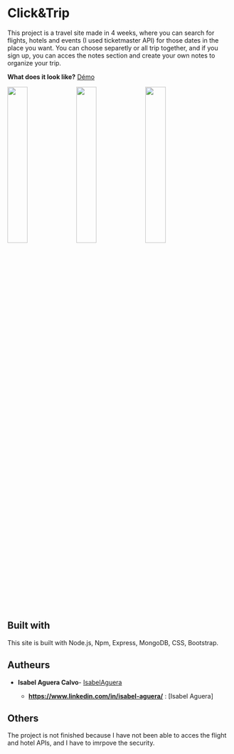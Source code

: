 # Click&Trip

This project is a travel site made in 4 weeks, where you can search for flights, hotels and events (I used ticketmaster API) for those dates in the place you want. You can choose separetly or all trip together, and if you sign up, you can acces the notes section and create your own notes to organize your trip.

**What does it look like?** [Démo](https://IsabelAguera.github.io/npProject/)

<img src="./img/index.png" style="width:30%;">
<img src="./img/signin.png" style="width:30%;">
<img src="./img/hotel.png" style="width:30%;">


## Built with
This site is built with Node.js, Npm, Express, MongoDB, CSS, Bootstrap.

## Autheurs

* **Isabel Aguera Calvo**- [IsabelAguera](https://github.com/IsabelAguera)

    * **https://www.linkedin.com/in/isabel-aguera/** : [Isabel Aguera]
  
## Others

The project is not finished because I have not been able to acces the flight and hotel APIs, and I have to imrpove the security.
